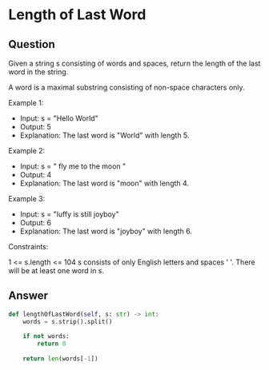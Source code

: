 # Length of Last Word

## Question

Given a string s consisting of words and spaces, return the length of the last word in the string.

A word is a maximal substring consisting of non-space characters only.

Example 1:

- Input: s = "Hello World"
- Output: 5
- Explanation: The last word is "World" with length 5.

Example 2:

- Input: s = "   fly me   to   the moon  "
- Output: 4
- Explanation: The last word is "moon" with length 4.

Example 3:

- Input: s = "luffy is still joyboy"
- Output: 6
- Explanation: The last word is "joyboy" with length 6.

Constraints:

1 <= s.length <= 104
s consists of only English letters and spaces ' '.
There will be at least one word in s.

## Answer

```python
def lengthOfLastWord(self, s: str) -> int:
    words = s.strip().split()
    
    if not words:
        return 0
    
    return len(words[-1])
```
